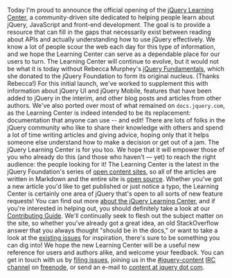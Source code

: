 Today I'm proud to announce the official opening of the [jQuery Learning
Center](http://learn.jquery.com), a community-driven site dedicated to
helping people learn about jQuery, JavaScript and front-end development.
The goal is to provide a resource that can fill in the gaps that
necessarily exist between reading about APIs and actually understanding
how to use jQuery effectively. We know a lot of people scour the web
each day for this type of information, and we hope the Learning Center
can serve as a dependable place for our users to turn. The Learning
Center will continue to evolve, but it would not be what it is today
without Rebecca Murphey's [jQuery
Fundamentals](http://jqfundamentals.com/legacy), which she donated to
the jQuery Foundation to form its original nucleus. (Thanks Rebecca!)
For this initial launch, we've worked to supplement this with
information about jQuery UI and jQuery Mobile, features that have been
added to jQuery in the interim, and other blog posts and articles from
other authors. We've also ported over most of what remained on
`docs.jquery.com`, as the Learning Center is indeed intended to be its
replacement: documentation that anyone can use -- and edit! There are
lots of folks in the jQuery community who like to share their knowledge
with others and spend a lot of time writing articles and giving advice,
hoping only that it helps someone else understand how to make a decision
or get out of a jam. The jQuery Learning Center is for you too. We hope
that it will empower those of you who already do this (and those who
haven't — yet) to reach the right audience: the people looking for it!
The Learning Center is the latest in the jQuery Foundation's series of
[open content
sites](http://blog.jquery.com/2013/01/23/a-site-to-behold-open-content-design-comes-to-jquery-2/),
so all of the articles are written in Markdown and the entire site is
[open source](http://github.com/jquery/learn.jquery.com). Whether you've
got a new article you'd like to get published or just notice a typo, the
Learning Center is certainly one area of jQuery that's open to all sorts
of new feature requests! You can find out more [about the jQuery
Learning Center](http://learn.jquery.com/about/), and if you're
interested in helping out, you should definitely take a look at our
[Contributing Guide](http://learn.jquery.com/contributing/). We'll
continually seek to flesh out the subject matter on the site, so whether
you've already got a great idea, an old StackOverflow answer that you
always thought "should be in the docs," or want to take a look at the
[existing issues](http://github.com/jquery/learn.jquery.com/issues) for
inspiration, there's sure to be something you can dig into! We hope the
new Learning Center will be a useful new reference for users and authors
alike, and welcome your feedback. You can get in touch with us by
[filing issues](http://github.com/jquery/learn.jquery.com/issues),
joining us in the
[\#jquery-content](irc://freenode.net:6667/#jquery-content) [IRC
channel](http://irc.jquery.org) on [freenode](http://freenode.net), or
send an e-mail to [content at jquery dot
com](mailto:content@jquery.com).
